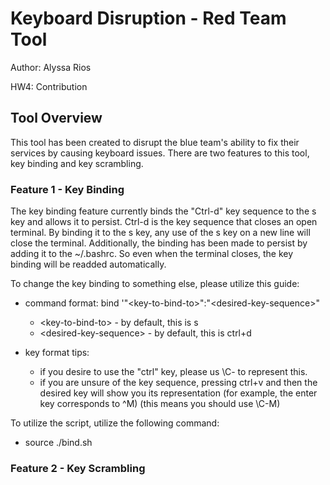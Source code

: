 # Keyboard Disruption - Red Team Tool
Author: Alyssa Rios

HW4: Contribution

## Tool Overview
This tool has been created to disrupt the blue team's ability to fix their services by causing keyboard issues.
There are two features to this tool, key binding and key scrambling.

### Feature 1 - Key Binding
The key binding feature currently binds the "Ctrl-d" key sequence to the s key and allows it to persist.
Ctrl-d is the key sequence that closes an open terminal. By binding it to the s key, any use of the s key on a new line will close the terminal.
Additionally, the binding has been made to persist by adding it to the ~/.bashrc. So even when the terminal closes, the key binding will be readded automatically.

To change the key binding to something else, please utilize this guide:

  - command format: bind '"\<key-to-bind-to\>":"\<desired-key-sequence\>"
    - \<key-to-bind-to\> - by default, this is s
    - \<desired-key-sequence\> - by default, this is ctrl+d
    
  - key format tips:
    - if you desire to use the "ctrl" key, please us \C- to represent this.
    - if you are unsure of the key sequence, pressing ctrl+v and then the desired key will show you its representation 
      (for example, the enter key corresponds to ^M) (this means you should use \C-M)

To utilize the script, utilize the following command:
- source ./bind.sh

### Feature 2 - Key Scrambling
